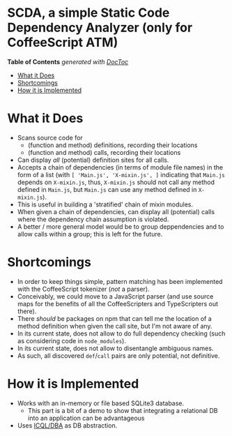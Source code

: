 


# SCDA, a simple Static Code Dependency Analyzer (only for CoffeeScript ATM)

<!-- START doctoc generated TOC please keep comment here to allow auto update -->
<!-- DON'T EDIT THIS SECTION, INSTEAD RE-RUN doctoc TO UPDATE -->
**Table of Contents**  *generated with [DocToc](https://github.com/thlorenz/doctoc)*

- [What it Does](#what-it-does)
- [Shortcomings](#shortcomings)
- [How it is Implemented](#how-it-is-implemented)

<!-- END doctoc generated TOC please keep comment here to allow auto update -->


# What it Does

* Scans source code for
  * (function and method) definitions, recording their locations
  * (function and method) calls, recording their locations
* Can display *all* (potential) definition sites for all calls.
* Accepts a chain of dependencies (in terms of module file names) in the form of a list (with `[ 'Main.js',
  'X-mixin.js', ]` indicating that `Main.js` depends on `X-mixin.js`, thus,  `X-mixin.js` should not call
  any method defined in  `Main.js`, but `Main.js` can use any method defined in `X-mixin.js`).
* This is useful in building a 'stratified' chain of mixin modules.
* When given a chain of dependencies, can display all (potential) calls where the dependency chain
  assumption is violated.
* A better / more general model would be to group deppendencies and to allow calls within a group; this is
  left for the future.

# Shortcomings

* In order to keep things simple, pattern matching has been implemented with the CoffeeScript tokenizer
  (*not* a parser).
* Conceivably, we could move to a JavaScript parser (and use source maps for the benefits of all the
  CoffeeScripters and TypeScripters out there).
* There *should* be packages on npm that can tell me the location of a method definition when given the call
  site, but I'm not aware of any.
* In its current state, does not allow to do full dependency checking (such as considering code in
  `node_modules`).
* In its current state, does not allow to disentangle ambiguous names.
* As such, all discovered `def`/`call` pairs are only potential, not definitive.

# How it is Implemented

* Works with an in-memory or file based SQLite3 database.
  * This part is a bit of a demo to show that integrating a relational DB into an application can be
    advantageous
* Uses [ICQL/DBA](https://github.com/loveencounterflow/icql-dba) as DB abstraction.








